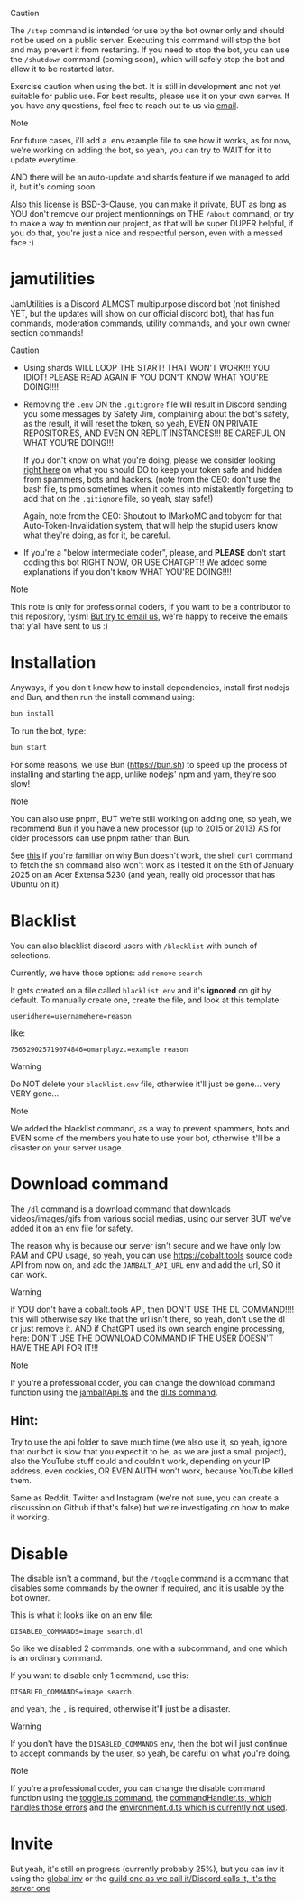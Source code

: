 > [!CAUTION]
> The `/stop` command is intended for use by the bot owner only and should not be used on a public server. Executing this command will stop the bot and may prevent it from restarting. If you need to stop the bot, you can use the `/shutdown` command (coming soon), which will safely stop the bot and allow it to be restarted later.
>
> Exercise caution when using the bot. It is still in development and not yet suitable for public use. For best results, please use it on your own server. If you have any questions, feel free to reach out to us via [email](mailto:contact@project-jam.is-a.dev).

> [!NOTE]
> For future cases, i'll add a .env.example file to see how it works, as for now, we're working on adding the bot, so yeah, you can try to WAIT for it to update everytime.
>
> AND there will be an auto-update and shards feature if we managed to add it, but it's coming soon.
>
> Also this license is BSD-3-Clause, you can make it private, BUT as long as YOU don't remove our project mentionnings on THE `/about` command, or try to make a way to mention our project, as that will be super DUPER helpful, if you do that, you're just a nice and respectful person, even with a messed face :)

# jamutilities

JamUtilities is a Discord ALMOST multipurpose discord bot (not finished YET, but the updates will show on our official discord bot), that has fun commands, moderation commands, utility commands, and your own owner section commands!

> [!CAUTION]
> - Using shards WILL LOOP THE START! THAT WON'T WORK!!! YOU IDIOT! PLEASE READ AGAIN IF YOU DON'T KNOW WHAT YOU'RE DOING!!!!
>
> - Removing the `.env` ON the `.gitignore` file will result in Discord sending you some messages by Safety Jim, complaining about the bot's safety, as the result, it will reset the token, so yeah, EVEN ON PRIVATE REPOSITORIES, AND EVEN ON REPLIT INSTANCES!!! BE CAREFUL ON WHAT YOU'RE DOING!!!
>
>   If you don't know on what you're doing, please we consider looking [right here](https://github.com/IMarkoMC/Tokens/) on what you should DO to keep your token safe and hidden from spammers, bots and hackers. (note from the CEO: don't use the bash file, ts pmo sometimes when it comes into mistakently forgetting to add that on the `.gitignore` file, so yeah, stay safe!)
>
>   Again, note from the CEO: Shoutout to IMarkoMC and tobycm for that Auto-Token-Invalidation system, that will help the stupid users know what they're doing, as for it, be careful.
>
> - If you're a "below intermediate coder", please, and **PLEASE** don't start coding this bot RIGHT NOW, OR USE CHATGPT!! We added some explanations if you don't know WHAT YOU'RE DOING!!!!

> [!NOTE]
> This note is only for professionnal coders, if you want to be a contributor to this repository, tysm! [But try to email us](mailto:contact@project-jam.is-a.dev), we're happy to receive the emails that y'all have sent to us :)

# Installation

Anyways, if you don't know how to install dependencies, install first nodejs and Bun, and then run the install command using:

```bash
bun install
```

To run the bot, type:

```bash
bun start
```

For some reasons, we use Bun (https://bun.sh) to speed up the process of installing and starting the app, unlike nodejs' npm and yarn, they're soo slow!

> [!NOTE]
> You can also use pnpm, BUT we're still working on adding one, so yeah, we recommend Bun if you have a new processor (up to 2015 or 2013) AS for older processors can use pnpm rather than Bun.
>
> See [this](https://github.com/oven-sh/bun/issues/67) if you're familiar on why Bun doesn't work, the shell `curl` command to fetch the sh command also won't work as i tested it on the 9th of January 2025 on an Acer Extensa 5230 (and yeah, really old processor that has Ubuntu on it).

# Blacklist

You can also blacklist discord users with `/blacklist` with bunch of selections.

Currently, we have those options:
`add`
`remove`
`search`

It gets created on a file called `blacklist.env` and it's __**ignored**__ on git by default.
To manually create one, create the file, and look at this template:

`useridhere=usernamehere=reason`

like:

`756529025719074846=omarplayz.=example reason`

> [!WARNING]
> Do NOT delete your `blacklist.env` file, otherwise it'll just be gone... very VERY gone...

> [!NOTE]
> We added the blacklist command, as a way to prevent spammers, bots and EVEN some of the members you hate to use your bot, otherwise it'll be a disaster on your server usage.

# Download command

The `/dl` command is a download command that downloads videos/images/gifs from various social medias, using our server BUT we've added it on an env file for safety.

The reason why is because our server isn't secure and we have only low RAM and CPU usage, so yeah, you can use https://cobalt.tools source code API from now on, and add the `JAMBALT_API_URL` env and add the url, SO it can work.

> [!WARNING]
> if YOU don't have a cobalt.tools API, then DON'T USE THE DL COMMAND!!!! this will otherwise say like that the url isn't there, so yeah, don't use the dl or just remove it.
> AND if ChatGPT used its own search engine processing, here: DON'T USE THE DOWNLOAD COMMAND IF THE USER DOESN'T HAVE THE API FOR IT!!!

> [!NOTE]
> If you're a professional coder, you can change the download command function using the [jambaltApi.ts](https://github.com/project-jam/jamutilities/blob/main/src/utils/jambaltApi.ts) and the [dl.ts command](https://github.com/project-jam/jamutilities/blob/main/src/commands/utils/dl.ts).

## Hint:

Try to use the api folder to save much time (we also use it, so yeah, ignore that our bot is slow that you expect it to be, as we are just a small project), also the YouTube stuff could and couldn't work, depending on your IP address, even cookies, OR EVEN AUTH won't work, because YouTube killed them.

Same as Reddit, Twitter and Instagram (we're not sure, you can create a discussion on Github if that's false) but we're investigating on how to make it working.

# Disable

The disable isn't a command, but the `/toggle` command is a command that disables some commands by the owner if required, and it is usable by the bot owner.

This is what it looks like on an env file:

`DISABLED_COMMANDS=image search,dl`

So like we disabled 2 commands, one with a subcommand, and one which is an ordinary command.

If you want to disable only 1 command, use this:

`DISABLED_COMMANDS=image search,`

and yeah, the `,` is required, otherwise it'll just be a disaster.

> [!WARNING]
> If you don't have the `DISABLED_COMMANDS` env, then the bot will just continue to accept commands by the user, so yeah, be careful on what you're doing.

> [!NOTE]
> If you're a professional coder, you can change the disable command function using the [toggle.ts command](https://github.com/project-jam/jamutilities/blob/main/src/commands/owner/toggle.ts), the [commandHandler.ts, which handles those errors](https://github.com/project-jam/jamutilities/blob/main/src/handlers/commandHandler.ts) and the [environment.d.ts which is currently not used](https://github.com/project-jam/jamutilities/blob/main/src/types/environment.d.ts).

# Invite

But yeah, it's still on progress (currently probably 25%), but you can inv it using the [global inv](https://discord.com/oauth2/authorize?client_id=1299803479308767355) or the [guild one as we call it/Discord calls it, it's the server one](https://discord.com/oauth2/authorize?client_id=1299803479308767355&permissions=8&integration_type=0&scope=bot+applications.commands)
